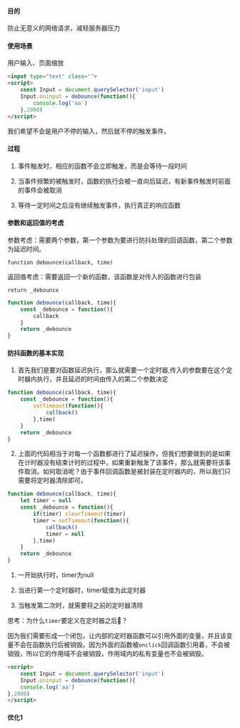#### 目的

防止无意义的网络请求，减轻服务器压力

#### 使用场景

用户输入、页面缩放

```html
<input type="text" class="">
<script>
    const Input = document.querySelector('input')
    Input.oninput = debounce(function(){
        console.log('aa')
    },2000)
</script>
```

我们希望不会是用户不停的输入，然后就不停的触发事件。

#### 过程

1. 事件触发时，相应的函数不会立即触发，而是会等待一段时间

2. 当事件频繁的被触发时，函数的执行会被一直向后延迟，有新事件触发时前面的事件会被取消

3. 等待一定时间之后没有继续触发事件，执行真正的响应函数

#### 参数和返回值的考虑

参数考虑：需要两个参数，第一个参数为要进行防抖处理的回调函数，第二个参数为延迟时间。

`function debounce(callback, time)`

返回值考虑：需要返回一个新的函数，该函数是对传入的函数进行包装

`return _debounce`

```javascript
function debounce(callback, time){
    const _debounce = function(){
        callback
    }
    return _debounce
}
```

#### 防抖函数的基本实现

1. 首先我们是要对函数延迟执行，那么就需要一个定时器,传入的参数要在这个定时器内执行，并且延迟的时间由传入的第二个参数决定

```javascript
function debounce(callback, time){
    const _debounce = function(){
        setTimeout(function(){
            callback()
        },time)
    }
    return _debounce
} 
```

2. 上面的代码相当于对每一个函数都进行了延迟操作，但我们想要做到的是如果在计时器没有结束计时的过程中，如果重新触发了该事件，那么就需要将该事件取消。如何取消呢？由于事件回调函数是被封装在定时器内的，所以我们只需要将定时器清除即可。

```javascript
function debounce(callback, time){
    let timer = null
    const _debounce = function(){
        if(timer) clearTimeout(timer)
        timer = setTimeout(function(){
            callback()
            timer = null
        },time)
    }
    return _debounce
} 
```

1. 一开始执行时，timer为null

2. 当进行第一个定时器时，timer赋值为此定时器

3. 当触发第二次时，就需要将之前的定时器清除

思考：为什么`timer`要定义在定时器之后🤔？

因为我们需要形成一个闭包，让内部的定时器函数可以引用外面的变量，并且该变量不会在函数执行后被销毁。因为外面的函数被`onclick`回调函数引用着，不会被销毁，所以它的作用域不会被销毁，作用域内的私有变量也不会被销毁。

```html
<script>
    const Input = document.querySelector('input')
    Input.oninput = debounce(function(){
    console.log('aa')
},2000)
</script>

```

#### 优化1


